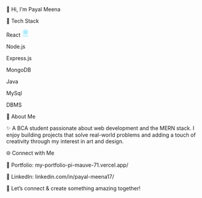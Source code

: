 👋 Hi, I'm Payal Meena

🔧 Tech Stack

React 
<img alt="React" width="20px" src="https://raw.githubusercontent.com/devicons/devicon/master/icons/react/react-original-wordmark.svg" />
 

Node.js  

Express.js  

MongoDB  

Java  

MySql

DBMS

🎯 About Me

✨ A BCA student passionate about web development and the MERN stack. I enjoy building projects that solve real-world problems and adding a touch of creativity through my interest in art and design.

🌐 Connect with Me

📂 Portfolio: my-portfolio-pi-mauve-71.vercel.app/

🔗 LinkedIn: linkedin.com/in/payal-meena17/

💬 Let’s connect & create something amazing together!
